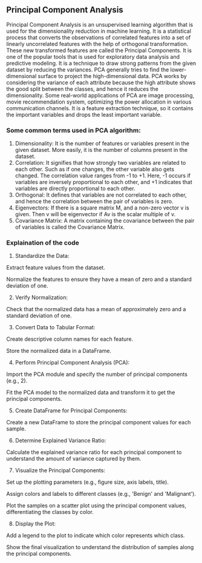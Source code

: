 ## Principal Component Analysis
Principal Component Analysis is an unsupervised learning algorithm that is used for the dimensionality reduction in machine learning. It is a statistical process that converts the observations of correlated features into a set of linearly uncorrelated features with the help of orthogonal transformation. These new transformed features are called the Principal Components. It is one of the popular tools that is used for exploratory data analysis and predictive modeling. It is a technique to draw strong patterns from the given dataset by reducing the variances. PCA generally tries to find the lower-dimensional surface to project the high-dimensional data. PCA works by considering the variance of each attribute because the high attribute shows the good split between the classes, and hence it reduces the dimensionality. Some real-world applications of PCA are image processing, movie recommendation system, optimizing the power allocation in various communication channels. It is a feature extraction technique, so it contains the important variables and drops the least important variable.

### Some common terms used in PCA algorithm:
1. Dimensionality: It is the number of features or variables present in the given dataset. More easily, it is the number of columns present in the dataset.
2. Correlation: It signifies that how strongly two variables are related to each other. Such as if one changes, the other variable also gets changed. The correlation value ranges from -1 to +1. Here, -1 occurs if variables are inversely proportional to each other, and +1 indicates that variables are directly proportional to each other.
3. Orthogonal: It defines that variables are not correlated to each other, and hence the correlation between the pair of variables is zero.
4. Eigenvectors: If there is a square matrix M, and a non-zero vector v is given. Then v will be eigenvector if Av is the scalar multiple of v.
5. Covariance Matrix: A matrix containing the covariance between the pair of variables is called the Covariance Matrix.

### Explaination of the code
1. Standardize the Data:

Extract feature values from the dataset.

Normalize the features to ensure they have a mean of zero and a standard deviation of one.

2. Verify Normalization:

Check that the normalized data has a mean of approximately zero and a standard deviation of one.

3. Convert Data to Tabular Format:

Create descriptive column names for each feature.

Store the normalized data in a DataFrame.

4. Perform Principal Component Analysis (PCA):

Import the PCA module and specify the number of principal components (e.g., 2).

Fit the PCA model to the normalized data and transform it to get the principal components.

5. Create DataFrame for Principal Components:

Create a new DataFrame to store the principal component values for each sample.

6. Determine Explained Variance Ratio:

Calculate the explained variance ratio for each principal component to understand the amount of variance captured by them.

7. Visualize the Principal Components:

Set up the plotting parameters (e.g., figure size, axis labels, title).

Assign colors and labels to different classes (e.g., 'Benign' and 'Malignant').

Plot the samples on a scatter plot using the principal component values, differentiating the classes by color.

8. Display the Plot:

Add a legend to the plot to indicate which color represents which class.

Show the final visualization to understand the distribution of samples along the principal components.
